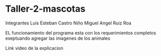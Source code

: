 # Taller-2-mascotas
Integrantes
Luis Esteban Castro Niño
Miguel Angel Ruiz Roa

EL funcionamiento del programa esta con los requerimientos 
completos exeptuando agregar las imagenes de los animales

Link video de la explicacion


